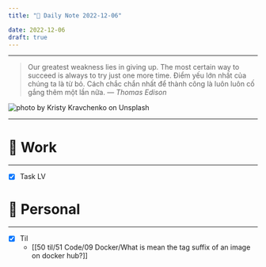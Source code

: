 ```yaml
---
title: "🌱 Daily Note 2022-12-06"

date: 2022-12-06
draft: true
---
```



---

> Our greatest weakness lies in giving up. The most certain way to succeed is always to try just one more time.
> Điểm yếu lớn nhất của chúng ta là từ bỏ. Cách chắc chắn nhất để thành công là luôn luôn cố gắng thêm một lần nữa.
> — <cite>Thomas Edison</cite>

![photo by Kristy Kravchenko on Unsplash](https://images.unsplash.com/photo-1415650328328-1909c4ceabdb?crop=entropy&cs=tinysrgb&fm=jpg&ixid=MnwzNjM5Nzd8MHwxfHJhbmRvbXx8fHx8fHx8fDE2NzAyOTk1MTQ&ixlib=rb-4.0.3&q=80&w=500&h=500)

---


# 💼 Work
---
- [x] Task LV


# 🌱 Personal
---
- [x] Til
	-  [[50 til/51 Code/09 Docker/What is mean the tag suffix of an image on docker hub?]]
